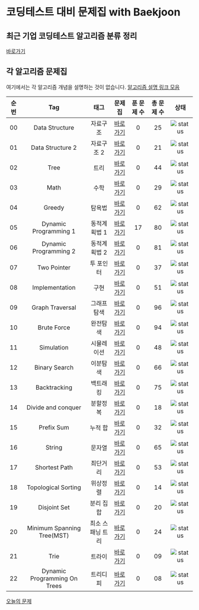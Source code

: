 # 코딩테스트 대비 문제집 with Baekjoon

## 최근 기업 코딩테스트 알고리즘 분류 정리

[바로가기](./CodingTest.md)

## 각 알고리즘 문제집

여기에서는 각 알고리즘 개념을 설명하는 것이 없습니다. [알고리즘 설명 링크 모음](./link_for_study.md)

| 순번 |             Tag              |       태그       |                   문제집                   | 푼 문제 수 | 총 문제 수 |                           상태                           |
| :--: | :--------------------------: | :--------------: | :----------------------------------------: | :--------: | :--------: | :------------------------------------------------------: |
|  00  |        Data Structure        |     자료구조     |        [바로가기](./data_structure)        |     0      |     25     | ![status](https://img.shields.io/badge/-0.00%25-DFFD26)  |
|  01  |       Data Structure 2       |    자료구조 2    |       [바로가기](./data_structure2)        |     0      |     21     | ![status](https://img.shields.io/badge/-0.00%25-DFFD26)  |
|  02  |             Tree             |       트리       |             [바로가기](./tree)             |     0      |     44     | ![status](https://img.shields.io/badge/-0.00%25-DFFD26)  |
|  03  |             Math             |       수학       |             [바로가기](./math)             |     0      |     29     | ![status](https://img.shields.io/badge/-0.00%25-DFFD26)  |
|  04  |            Greedy            |      탐욕법      |            [바로가기](./greedy)            |     0      |     62     | ![status](https://img.shields.io/badge/-0.00%25-DFFD26)  |
|  05  |    Dynamic Programming 1     |   동적계획법 1   |    [바로가기](./dynamic_programming_1)     |     17     |     80     | ![status](https://img.shields.io/badge/-21.25%25-31AE0F) |
|  06  |    Dynamic Programming 2     |   동적계획법 2   |    [바로가기](./dynamic_programming_2)     |     0      |     81     | ![status](https://img.shields.io/badge/-0.00%25-DFFD26)  |
|  07  |         Two Pointer          |    투 포인터     |         [바로가기](./two_pointer)          |     0      |     37     | ![status](https://img.shields.io/badge/-0.00%25-DFFD26)  |
|  08  |        Implementation        |       구현       |        [바로가기](./implementation)        |     0      |     51     | ![status](https://img.shields.io/badge/-0.00%25-DFFD26)  |
|  09  |       Graph Traversal        |   그래프 탐색    |       [바로가기](./graph_traversal)        |     0      |     96     | ![status](https://img.shields.io/badge/-0.00%25-DFFD26)  |
|  10  |         Brute Force          |     완전탐색     |         [바로가기](./brute_force)          |     0      |     94     | ![status](https://img.shields.io/badge/-0.00%25-DFFD26)  |
|  11  |          Simulation          |    시뮬레이션    |          [바로가기](./simulation)          |     0      |     48     | ![status](https://img.shields.io/badge/-0.00%25-DFFD26)  |
|  12  |        Binary Search         |     이분탐색     |        [바로가기](./binary_search)         |     0      |     66     | ![status](https://img.shields.io/badge/-0.00%25-DFFD26)  |
|  13  |         Backtracking         |     백트래킹     |         [바로가기](./backtracking)         |     0      |     75     | ![status](https://img.shields.io/badge/-0.00%25-DFFD26)  |
|  14  |      Divide and conquer      |     분할정복     |      [바로가기](./divide_and_conquer)      |     0      |     18     | ![status](https://img.shields.io/badge/-0.00%25-DFFD26)  |
|  15  |          Prefix Sum          |     누적 합      |          [바로가기](./prefix_sum)          |     0      |     32     | ![status](https://img.shields.io/badge/-0.00%25-DFFD26)  |
|  16  |            String            |      문자열      |            [바로가기](./string)            |     0      |     65     | ![status](https://img.shields.io/badge/-0.00%25-DFFD26)  |
|  17  |        Shortest Path         |     최단거리     |        [바로가기](./shortest_path)         |     0      |     53     | ![status](https://img.shields.io/badge/-0.00%25-DFFD26)  |
|  18  |     Topological Sorting      |     위상정렬     |     [바로가기](./topological_sorting)      |     0      |     14     | ![status](https://img.shields.io/badge/-0.00%25-DFFD26)  |
|  19  |         Disjoint Set         |    분리 집합     |         [바로가기](./disjoint_set)         |     0      |     20     | ![status](https://img.shields.io/badge/-0.00%25-DFFD26)  |
|  20  |  Minimum Spanning Tree(MST)  | 최소 스패닝 트리 |    [바로가기](./minimum_spanning_tree)     |     0      |     24     | ![status](https://img.shields.io/badge/-0.00%25-DFFD26)  |
|  21  |             Trie             |      트라이      |             [바로가기](./trie)             |     0      |     09     | ![status](https://img.shields.io/badge/-0.00%25-DFFD26)  |
|  22  | Dynamic Programming On Trees |     트리디피     | [바로가기](./dynamic_programming_on_trees) |     0      |     08     | ![status](https://img.shields.io/badge/-0.00%25-DFFD26)  |

[오늘의 문제](https://github.com/tony9402/baekjoon/blob/main/picked.md)
